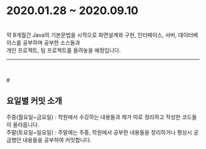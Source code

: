 # <h1>2020.01.28 ~ 2020.09.10</h1>
<br>
약 8개월간 Java의 기본문법을 시작으로 화면설계와 구현, 인터페이스, 서버, 데이터베이스를 공부하며 공부한 소스들과<br>
개인 프로젝트, 팀 프로젝트를 올려놓을 예정입니다.

<br>
<hr/>
<br>

#<h2> 요일별 커밋 소개 </h2>
주중(월요일~금요일) : 학원에서 수강하는 내용들과 제가 따로 정리하고 작성한 코드들이 올라옵니다.
<br>
주말(토요일~일요일) : 주말에는 주중, 학원에서 공부한 내용들을 정리하거나 평상시 궁금했던 내용들을 공부하여 커밋합니다.

<br>
<br>
